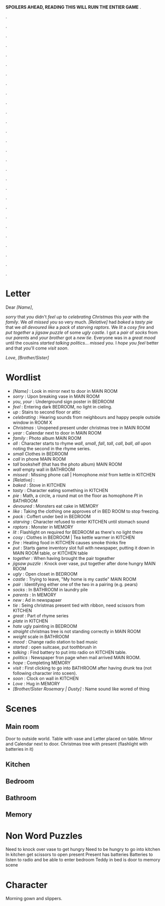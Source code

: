 **SPOILERS AHEAD, READING THIS WILL RUIN THE ENTIER GAME**
.

.

.

.

.

.

.

.

.

.

.

.

.

.

.

.

.

.

.

.

.

.

.

.

.

.

.

.

.


Letter
======

Dear _[Name]_,

_sorry_ that _you_ didn't _feel_ _up_ to _celebrating_ _Christmas_ this _year_ with the _family_.
We _all_ _missed_ _you_ so very much.
_[Relative]_ had _baked_ a _tasty_ _pie_ that we _all_ _devoured_ _like_ a _pack_ of _starving_ _raptors_.
We _lit_ a _cosy_ _fire_
and _put_ _together_ a _jigsaw puzzle_ of some _ugly_ _castle_.
I got a _pair_ of _socks_ from our _parents_ and _your_ _brother_ got a _new_ _tie_.
Everyone was in a _great_ _mood_ until the cousins _started_ _talking_ _politics_... _missed_ _you_.
I _hope_ _you_ _feel_ better and that _you_'ll come _visit_ _soon_.

_Love_,
_[Brother/Sister]_

Wordlist
========

 * _[Name]_ : Look in mirror next to door in MAIN ROOM
 * _sorry_ : Upon breaking vase in MAIN ROOM
 * _you_, _your_ : Underground sign poster in BEDROOM
 * _feel_ : Entering dark BEDROOM, no light in cieling.
 * _up_ : Stairs to second floor or attic
 * _celebrating_ : Hearing sounds from neighbours and happy people outside window in ROOM X
 * _Christmas_ : Unopened present under christmas tree in MAIN ROOM
 * _year_ : Calendar next to door in MAIN ROOM
 * _family_ : Photo album MAIN ROOM
 * _all_ : Character starts to rhyme _wall_, _small_, _fall_, _tall_, _call_, _ball_, _all_ upon noting the second in the rhyme series.
  * _small_ Clothes in BEDROOM
  * _call_ in phone MAIN ROOM
  * _tall_ bookshelf (that has the photo album) MAIN ROOM
  * _wall_ empty wall in BATHROOM
 * _missed_ : Missing phone call | Homophone _mist_ from kettle in KITCHEN 
 * _[Relative]_ :
 * _baked_ : Stove in KITCHEN
 * _tasty_ : Character eating something in KITCHEN
 * _pie_ : Math, a circle, a round mat on the floor as homophone _PI_ in BATHROOM
 * _devoured_ : Monsters eat cake in MEMORY
 * _like_ : Taking the clothing one approves of in BED ROOM to stop freezing.
 * _pack_ : Coffert under bed in BEDROOM 
 * _starving_ : Character refused to enter KITCHEN until stomach sound
 * _raptors_ : Monster in MEMORY
 * _lit_ : Flashlight on required for BEDROOM as there's no light there
 * _cosy_ : Clothes in BEDROOM | Tea kettle warmer in KITCHEN
 * _fire_ : Heating food in KITCHEN causes smoke thinks fire
 * _put_ : Starts game inventory slot full with newspaper, putting it down in MAIN ROOM table, or KITCHEN table
 * _together_ : When having brought the pair togeather
 * _jigsaw puzzle_ : Knock over vase, put together after done hungry MAIN ROOM
 * _ugly_ : Open closet in BEDROOM
 * _castle_ : Trying to leave, "My home is my castle" MAIN ROOM
 * _pair_ : Identifying either one of the two in a pairing (e.g. pears)
 * _socks_ : In BATHROOM in laundry pile
 * _parents_ : In MEMORY
 * _new_ : Ad in newspapaer
 * _tie_ : Seing christmas present tied with ribbon, need scissors from KITCHEN
 * _great_ : Part of rhyme series
  * _plate_ in KITCHEN
  * _hate_ ugly painting in BEDROOM
  * _straight_ christmas tree is not standing correctly in MAIN ROOM
  * _weight_ scale in BATHROOM
 * _mood_ : Change radio station to bad music
 * _started_ : open suitcase, put toothbrush in
 * _talking_ : Find battery to put into radio on KITCHEN table.
 * _politics_ : Newspaper fron page when mail arrived MAIN ROOM.
 * _hope_ : Completing MEMORY
 * _visit_ : First clicking to go into BATHROOM after having drunk tea (not following character into sceen).
 * _soon_ : Clock on wall in KITCHEN
 * _Love_ : Hug in MEMORY
 * _[Brother/Sister Rosemary | Dusty]_ : Name sound like wored of thing
 
Scenes
======

Main room
---------

Door to outside world.
Table with vase and Letter placed on table.
Mirror and Calendar next to door.
Christmas tree with present (flashlight with batteries in it)

Kitchen
-------

Bedroom
-------

Bathroom
--------

Memory
------

Non Word Puzzles
================

Need to knock over vase to get hungry
Need to be hungry to go into kitchen
In kitchen get scissors to open present
Present has batteries
Batteries to listen to radio and be able to enter bedroom
Teddy in bed is door to memory scene

Character
=========

Morning gown and slippers.
